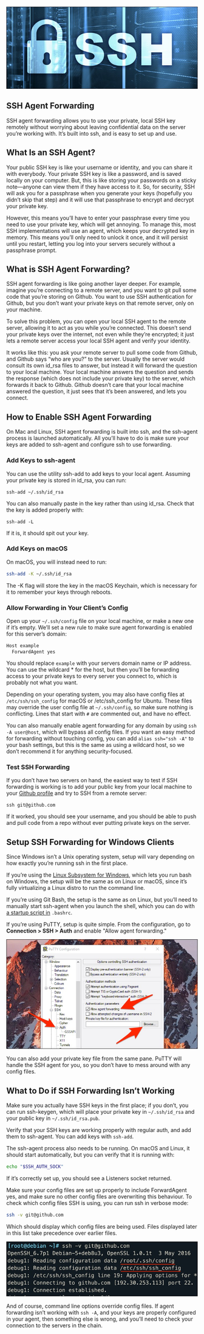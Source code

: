 ![SSH-Key](static/ssh-key.png)

SSH Agent Forwarding
--------------------
SSH agent forwarding allows you to use your private, local SSH key remotely without worrying about leaving confidential data on the server you’re working with. It’s built into ssh, and is easy to set up and use.

## What Is an SSH Agent?

Your public SSH key is like your username or identity, and you can share it with everybody. Your private SSH key is like a password, and is saved locally on your computer. But, this is like storing your passwords on a sticky note—anyone can view them if they have access to it. So, for security, SSH will ask you for a passphrase when you generate your keys (hopefully you didn’t skip that step) and it will use that passphrase to encrypt and decrypt your private key.

However, this means you’ll have to enter your passphrase every time you need to use your private key, which will get annoying. To manage this, most SSH implementations will use an agent, which keeps your decrypted key in memory. This means you’ll only need to unlock it once, and it will persist until you restart, letting you log into your servers securely without a passphrase prompt.

## What is SSH Agent Forwarding?

SSH agent forwarding is like going another layer deeper. For example, imagine you’re connecting to a remote server, and you want to git pull some code that you’re storing on Github. You want to use SSH authentication for Github, but you don’t want your private keys on that remote server, only on your machine.

To solve this problem, you can open your local SSH agent to the remote server, allowing it to act as you while you’re connected. This doesn’t send your private keys over the internet, not even while they’re encrypted; it just lets a remote server access your local SSH agent and verify your identity.

It works like this: you ask your remote server to pull some code from Github, and Github says “who are you?” to the server. Usually the server would consult its own id_rsa files to answer, but instead it will forward the question to your local machine. Your local machine answers the question and sends the response (which does not include your private key) to the server, which forwards it back to Github. Github doesn’t care that your local machine answered the question, it just sees that it’s been answered, and lets you connect.

## How to Enable SSH Agent Forwarding

On Mac and Linux, SSH agent forwarding is built into ssh, and the ssh-agent process is launched automatically. All you’ll have to do is make sure your keys are added to ssh-agent and configure ssh to use forwarding.

### Add Keys to ssh-agent

You can use the utility ssh-add to add keys to your local agent. Assuming your private key is stored in id_rsa, you can run:

```
ssh-add ~/.ssh/id_rsa
```
You can also manually paste in the key rather than using id_rsa. Check that the key is added properly with:
```
ssh-add -L
```
If it is, it should spit out your key.

### Add Keys on macOS
On macOS, you will instead need to run:
```sh
ssh-add -K ~/.ssh/id_rsa
```
The -K flag will store the key in the macOS Keychain, which is necessary for it to remember your keys through reboots.

### Allow Forwarding in Your Client’s Config

Open up your `~/.ssh/config` file on your local machine, or make a new one if it’s empty. We’ll set a new rule to make sure agent forwarding is enabled for this server’s domain:

```
Host example
  ForwardAgent yes
```

You should replace `example` with your servers domain name or IP address. You can use the wildcard * for the host, but then you’ll be forwarding access to your private keys to every server you connect to, which is probably not what you want.

Depending on your operating system, you may also have config files at `/etc/ssh/ssh_config` for macOS or /etc/ssh_config for Ubuntu. These files may override the user config file at `~/.ssh/config`, so make sure nothing is conflicting. Lines that start with `#` are commented out, and have no effect.

You can also manually enable agent forwarding for any domain by using `ssh -A user@host`, which will bypass all config files. If you want an easy method for forwarding without touching config, you can add `alias ssh="ssh -A"` to your bash settings, but this is the same as using a wildcard host, so we don’t recommend it for anything security-focused.

### Test SSH Forwarding
If you don’t have two servers on hand, the easiest way to test if SSH forwarding is working is to add your public key from your local machine to your [Github profile](https://github.com/settings/keys) and try to SSH from a remote server:

```
ssh git@github.com
```

If it worked, you should see your username, and you should be able to push and pull code from a repo without ever putting private keys on the server.

## Setup SSH Forwarding for Windows Clients

Since Windows isn’t a Unix operating system, setup will vary depending on how exactly you’re running ssh in the first place.

If you’re using the [Linux Subsystem for Windows](http://redirect.viglink.com/?u=https%3A%2F%2Fdocs.microsoft.com%2Fen-us%2Fwindows%2Fwsl%2Finstall-win10&key=204a528a336ede4177fff0d84a044482), which lets you run bash on Windows, the setup will be the same as on Linux or macOS, since it’s fully virtualizing a Linux distro to run the command line.

If you’re using Git Bash, the setup is the same as on Linux, but you’ll need to manually start ssh-agent when you launch the shell, which you can do with [a startup script in](https://stackoverflow.com/a/45562886) `.bashrc`.

If you’re using PuTTY, setup is quite simple. From the configuration, go to **Connection > SSH > Auth** and enable "Allow agent forwarding."

![SSH-Key](static/putty.png)

You can also add your private key file from the same pane. PuTTY will handle the SSH agent for you, so you don’t have to mess around with any config files.

## What to Do if SSH Forwarding Isn’t Working

Make sure you actually have SSH keys in the first place; if you don’t, you can run ssh-keygen, which will place your private key in `~/.ssh/id_rsa` and your public key in `~/.ssh/id_rsa.pub`.

Verify that your SSH keys are working properly with regular auth, and add them to ssh-agent. You can add keys with `ssh-add`.

The ssh-agent process also needs to be running. On macOS and Linux, it should start automatically, but you can verify that it is running with:

```sh
echo "$SSH_AUTH_SOCK"
```

If it’s correctly set up, you should see a Listeners socket returned.

Make sure your config files are set up properly to include ForwardAgent yes, and make sure no other config files are overwriting this behaviour. To check which config files SSH is using, you can run ssh in verbose mode:

```sh
ssh -v git@github.com
```

Which should display which config files are being used. Files displayed later in this list take precedence over earlier files.

![SSH-Key](static/ssh-verbose.png)

And of course, command line options override config files. If agent forwarding isn’t working with `ssh -A`, and your keys are properly configured in your agent, then something else is wrong, and you’ll need to check your connection to the servers in the chain.